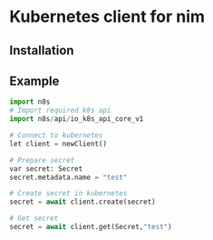 # Kubernetes client for nim


## Installation


## Example

```python
import n8s
# Import required k8s api
import n8s/api/io_k8s_api_core_v1

# Connect to kubernetes
let client = newClient()

# Prepare secret
var secret: Secret
secret.metadata.name = "test"

# Create secret in kubernetes
secret = await client.create(secret)

# Get secret
secret = await client.get(Secret,"test")
```